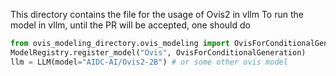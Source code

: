 This directory contains the file for the usage of Ovis2 in vllm
To run the model in vllm, until the PR will be accepted, one should do 
```python
from ovis_modeling_directory.ovis_modeling import OvisForConditionalGeneration
ModelRegistry.register_model("Ovis", OvisForConditionalGeneration)
llm = LLM(model="AIDC-AI/Ovis2-2B") # or some other ovis model
```